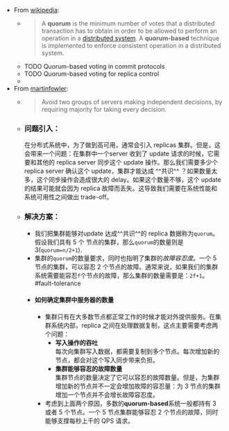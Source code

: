 - From [wikipedia](https://en.wikipedia.org/wiki/Quorum_(distributed_computing)):
	- > A **quorum** is the minimum number of votes that a distributed transaction has to obtain in order to be allowed to perform an operation in a [distributed system](https://en.wikipedia.org/wiki/Distributed_system). A **quorum-based** technique is implemented to enforce consistent operation in a distributed system.
	- TODO Quorum-based voting in commit protocols
	- TODO Quorum-based voting for replica control
	-
- From [martinfowler](https://martinfowler.com/articles/patterns-of-distributed-systems/quorum.html):
	- > Avoid two groups of servers making independent decisions, by requiring majority for taking every decision.
	- ### 问题引入：  
	  在分布式系统中，为了做到高可用，通常会引入 replicas 集群。但是，这会带来一个问题：在集群中一个server 收到了 update 请求的时候，它需要和其他的 replica server 同步这个 update 操作。那么我们需要多少个 replica server 确认这个 update，集群才能达成 ^^共识^^ ？如果数量太多，这个同步操作会造成很大的 delay。如果这个数量不够，这个 update 的结果可能就会因为 replica 故障而丢失。这导致我们需要在系统性能和系统可用性之间做出 trade-off。
	- ### 解决方案：
		- 我们把集群能够对update 达成^^共识^^的 replica 数据称为`quorum`。假设我们具有 5 个 节点的集群，那么`quorum`的数量则是 3(`quorum=n/2+1`).
		- 集群的`quorum`的数量要求，同时也指明了集群的*故障容忍度*。一个 5 节点的集群，可以容忍 2 个节点的故障。通常来说，如果我们的集群系统需要能容忍`f`个节点的故障，那么集群的数量需要是：`2f+1`。 #fault-tolerance
		- #### 如何确定集群中服务器的数量
			- 集群只有在大多数节点都正常工作的时候才能对外提供服务。在集群系统内部，replica 之间在处理数据复制，这点主要需要考虑两个问题：
				- **写入操作的吞吐**  
				  每次向集群写入数据，都需要复制到多个节点。每次增加新的节点，都会对这个写入同步带来负担。
				- **集群能够容忍的故障数量**  
				  集群节点的数量决定了它可以容忍的故障数量。但是，为集群增加新的节点并不一定会增加故障的容忍量：为 3 节点的集群增加一个节点并不会增长故障容忍度。
			- 考虑到上面两个原因，多数的**quorum-based**系统一般都持有 3 或者 5 个节点。一个 5 节点集群能够容忍 2 个节点的故障，同时能够支撑每秒上千的 QPS 请求。